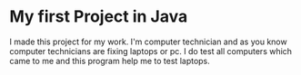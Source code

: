 # My first Project in Java

I made this project for my work. I'm computer technician and as you know computer technicians are fixing laptops or pc. 
I do test all computers  which came to me and this program help me to test laptops.

